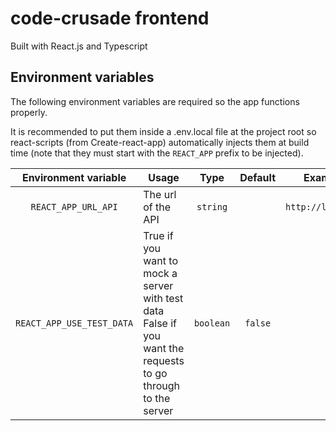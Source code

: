 # code-crusade frontend

Built with React.js and Typescript

## Environment variables
The following environment variables are required so the app functions properly. 

It is recommended to put them inside a .env.local file at the project root so react-scripts (from Create-react-app) automatically injects them at build time (note that they must start with the `REACT_APP` prefix to be injected).

|   Environment variable  | Usage                                                                                                       |   Type  | Default |     Example value     |
|:-----------------------:|-------------------------------------------------------------------------------------------------------------|:-------:|:-------:|:---------------------:|
| `REACT_APP_URL_API`       | The url of the API                                                                                          | `string`  |         | `http://localhost:8080` |
| `REACT_APP_USE_TEST_DATA` | True if you want to mock a server with test data False if you want the requests to go through to the server | `boolean` | `false`   | `true`                  |
